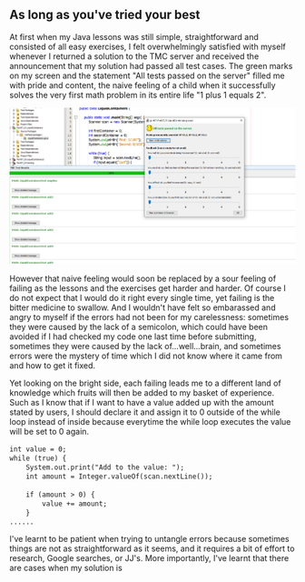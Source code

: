 
## As long as you've tried your best

At first when my Java lessons was still simple, straightforward and consisted of all easy exercises, I felt overwhelmingly satisfied with myself whenever I returned a solution to the TMC server and received the announcement that my solution had passed all test cases. The green marks on my screen and the statement "All tests passed on the server" filled me with pride and content, the naive feeling of a child when it successfully solves the very first math problem in its entire life "1 plus 1 equals 2". 

![Pass test cases on TMC](./test-case.png "Passing test cases you know")   

However that naive feeling would soon be replaced by a sour feeling of failing as the lessons and the exercises get harder and harder. Of course I do not expect that I would do it right every single time, yet failing is the bitter medicine to swallow. And I wouldn't have felt so embarassed and angry to myself if the errors had not been for my carelessness: sometimes they were caused by the lack of a semicolon, which could have been avoided if I had checked my code one last time before submitting, sometimes they were caused by the lack of...well...brain, and sometimes errors were the mystery of time which I did not know where it came from and how to get it fixed.  

Yet looking on the bright side, each failing leads me to a different land of knowledge which fruits will then be added to my basket of experience. Such as I know that if I want to have a value added up with the amount stated by users, I should declare it and assign it to 0 outside of the while loop instead of inside because everytime the while loop executes the value will be set to 0 again. 

```
int value = 0;
while (true) {
    System.out.print("Add to the value: ");
    int amount = Integer.valueOf(scan.nextLine());

    if (amount > 0) {
        value += amount;
    }
......
```

I've learnt to be patient when trying to untangle errors because sometimes things are not as straightforward as it seems, and it requires a bit of effort to research, Google searches, or JJ's. More importantly, I've learnt that there are cases when my solution is  

